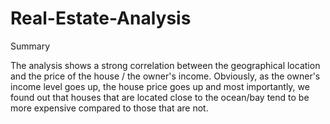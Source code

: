 # Real-Estate-Analysis

Summary 

The analysis shows a strong correlation between the geographical location and the price of the house / the owner's income.
Obviously, as the owner's income level goes up, the house price goes up and most importantly, we found out that houses that are located close to the ocean/bay tend to be more expensive compared to 
those that are not.
